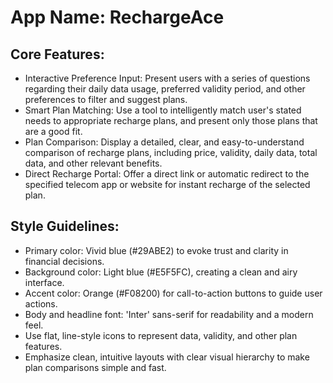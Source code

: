 # **App Name**: RechargeAce

## Core Features:

- Interactive Preference Input: Present users with a series of questions regarding their daily data usage, preferred validity period, and other preferences to filter and suggest plans.
- Smart Plan Matching: Use a tool to intelligently match user's stated needs to appropriate recharge plans, and present only those plans that are a good fit.
- Plan Comparison: Display a detailed, clear, and easy-to-understand comparison of recharge plans, including price, validity, daily data, total data, and other relevant benefits.
- Direct Recharge Portal: Offer a direct link or automatic redirect to the specified telecom app or website for instant recharge of the selected plan.

## Style Guidelines:

- Primary color: Vivid blue (#29ABE2) to evoke trust and clarity in financial decisions.
- Background color: Light blue (#E5F5FC), creating a clean and airy interface.
- Accent color: Orange (#F08200) for call-to-action buttons to guide user actions.
- Body and headline font: 'Inter' sans-serif for readability and a modern feel.
- Use flat, line-style icons to represent data, validity, and other plan features.
- Emphasize clean, intuitive layouts with clear visual hierarchy to make plan comparisons simple and fast.
